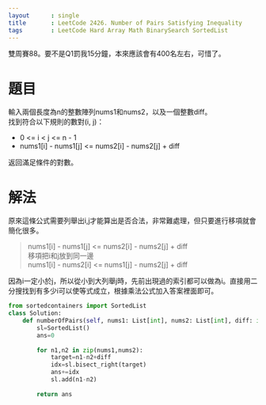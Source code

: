 ```yaml
--- 
layout      : single
title       : LeetCode 2426. Number of Pairs Satisfying Inequality
tags        : LeetCode Hard Array Math BinarySearch SortedList
---
```

雙周賽88。要不是Q1罰我15分鐘，本來應該會有400名左右，可惜了。  

# 題目
輸入兩個長度為n的整數陣列nums1和nums2，以及一個整數diff。  
找到符合以下規則的數對(i, j)：  
- 0 <= i < j <= n - 1  
- nums1[i] - nums1[j] <= nums2[i] - nums2[j] + diff  

返回滿足條件的對數。  

# 解法
原來這條公式需要列舉出i,j才能算出是否合法，非常難處理，但只要進行移項就會簡化很多。  
> nums1[i] - nums1[j] <= nums2[i] - nums2[j] + diff  
> 移項把i和j放到同一邊  
> nums1[i] - nums2[i] <= nums1[j] - nums2[j] + diff  

因為i一定小於j，所以從小到大列舉j時，先前出現過的索引都可以做為i。直接用二分搜找到有多少i可以使等式成立，根據乘法公式加入答案裡面即可。  

```python
from sortedcontainers import SortedList
class Solution:
    def numberOfPairs(self, nums1: List[int], nums2: List[int], diff: int) -> int:
        sl=SortedList()
        ans=0
        
        for n1,n2 in zip(nums1,nums2):
            target=n1-n2+diff
            idx=sl.bisect_right(target)
            ans+=idx
            sl.add(n1-n2)
            
        return ans
```
